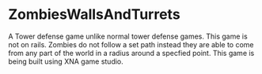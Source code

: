 # ZombiesWallsAndTurrets
A Tower defense game unlike normal tower defense games. This game is not on rails. Zombies do not follow a 
set path instead they are able to come from any part of the world in a radius around a specfied point. This 
game is being built using XNA game studio.

